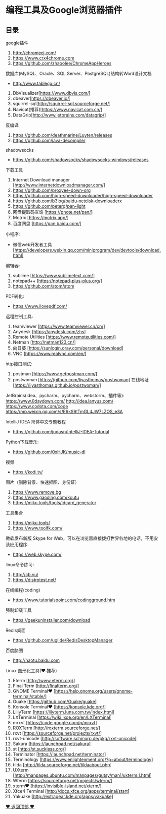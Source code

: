 编程工具及Google浏览器插件
==================================================
## 目录

google插件
1. http://chromecj.com/
2. https://www.crx4chrome.com  
3. https://github.com/zhaoolee/ChromeAppHeroes

数据库(MySQL、Oracle、SQL Server、PostgreSQL)结构转Word设计文档
* http://www.tablego.cn/
1. DbVisualizer[https://www.dbvis.com/]
2. dbeaver[https://dbeaver.io/] 
3. squirrel-sql[http://squirrel-sql.sourceforge.net/]
4. Navicat(推荐)[https://www.navicat.com.cn/]
5. DataGrip[http://www.jetbrains.com/datagrip/]

反编译
1. https://github.com/deathmarine/Luyten/releases
2. https://github.com/java-decompiler

shadowsocks
* https://github.com/shadowsocks/shadowsocks-windows/releases

下载工具
1. Internet Download manager [http://www.internetdownloadmanager.com/]
2. https://github.com/proxyee-down-org
3. https://github.com/high-speed-downloader/high-speed-downloader
4. https://github.com/b3log/baidu-netdisk-downloaderx
5. https://github.com/peterq/pan-light
6. 网盘提取码查询 [https://pnote.net/pan/]
7. Motrix [https://motrix.app/]
8. 百度网盘 [https://pan.baidu.com/]

小程序:
* 微信web开发者工具 [https://developers.weixin.qq.com/miniprogram/dev/devtools/download.html]

编辑器:
1. sublime [https://www.sublimetext.com/]
2. notepad++ [https://notepad-plus-plus.org/]
3. https://github.com/atom/atom

PDF转化:
* https://www.ilovepdf.com/

远程控制工具:
1. teamviewer [https://www.teamviewer.cn/cn/]
2. Anydesk [https://anydesk.com/zhs]
3. Remote Utilities [https://www.remoteutilities.com/]
4. Netman [http://netman123.cn/]
5. 向日葵 [https://sunlogin.oray.com/personal/download]
6. VNC [https://www.realvnc.com/en/]

http接口测试:
1. postman [https://www.getpostman.com/]
2. postwoman [https://github.com/liyasthomas/postwoman] 在线地址[https://liyasthomas.github.io/postwoman/]

JetBrains(idea、pycharm、pycharm、webstorm、插件等):
https://www.0daydown.com/
http://idea.lanyus.com/
https://www.codota.com/code
https://mp.weixin.qq.com/s/E9kS9tTmGL4JW7LZOS_e3A

IntelliJ IDEA 简体中文专题教程
* https://github.com/judasn/IntelliJ-IDEA-Tutorial

Python下载音乐:
* https://github.com/0xHJK/music-dl

视频
* https://kodi.tv/

图片（删除背景、快速抠图、身份证）
1. https://www.remove.bg
2. https://www.gaoding.com/koutu
3. https://miku.tools/tools/idcard_generator

工具集合
1. https://miku.tools/
2. https://www.toolfk.com/

微软发布新版 Skype for Web，可以在浏览器直接拨打世界各地的电话，不用安装应用程序:
* https://web.skype.com/

linux命令练习:
1. http://cb.vu/
2. https://distrotest.net/

在线编程(coding)
+ https://www.tutorialspoint.com/codingground.htm

强制卸载工具
* https://geekuninstaller.com/download

Redis桌面
* https://github.com/uglide/RedisDesktopManager

百度脑图
* http://naotu.baidu.com

Linux 图形化工具(❤:推荐)
1. Eterm [http://www.eterm.org/]
2. Final Term [http://finalterm.org/]
3. GNOME Terminal❤ [https://help.gnome.org/users/gnome-terminal/stable/]
4. Guake [https://github.com/Guake/guake]
5. Konsole Terminal❤ [https://konsole.kde.org/] 
6. LillyTerm [https://lilyterm.luna.com.tw/index.html]
7. LXTerminal [https://wiki.lxde.org/en/LXTerminal]
8. mrxvt [https://code.google.com/p/mrxvt]
9. ROXTerm [http://roxterm.sourceforge.net/]
10. rxvt [https://sourceforge.net/projects/rxvt/]
11. rxvt-unicode [http://software.schmorp.de/pkg/rxvt-unicode]
12. Sakura [https://launchpad.net/sakura]
13. st [http://st.suckless.org/]
14. Terminator [https://launchpad.net/terminator]
15. Terminology [https://www.enlightenment.org/?p=about/terminology]
16. tilda [http://tilda.sourceforge.net/tildaabout.php]
17. UXterm [http://manpages.ubuntu.com/manpages/gutsy/man1/uxterm.1.html]
18. Wterm [https://sourceforge.net/projects/wterm/]
19. xterm❤ [https://invisible-island.net/xterm/]
20. Xfce4 Terminal [http://docs.xfce.org/apps/terminal/start]
21. Yakuake [http://extragear.kde.org/apps/yakuake] 

[❤ 返回顶部 ❤](#目录)
